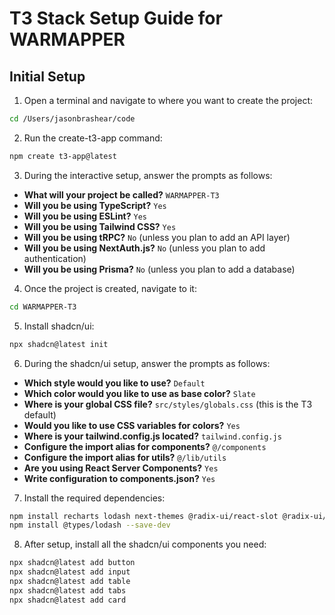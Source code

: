# T3 Stack Setup Guide for WARMAPPER

## Initial Setup

1. Open a terminal and navigate to where you want to create the project:

```bash
cd /Users/jasonbrashear/code
```

2. Run the create-t3-app command:

```bash
npm create t3-app@latest
```

3. During the interactive setup, answer the prompts as follows:

- **What will your project be called?** `WARMAPPER-T3`
- **Will you be using TypeScript?** `Yes`
- **Will you be using ESLint?** `Yes`
- **Will you be using Tailwind CSS?** `Yes`
- **Will you be using tRPC?** `No` (unless you plan to add an API layer)
- **Will you be using NextAuth.js?** `No` (unless you plan to add authentication)
- **Will you be using Prisma?** `No` (unless you plan to add a database)

4. Once the project is created, navigate to it:

```bash
cd WARMAPPER-T3
```

5. Install shadcn/ui:

```bash
npx shadcn@latest init
```

6. During the shadcn/ui setup, answer the prompts as follows:

- **Which style would you like to use?** `Default`
- **Which color would you like to use as base color?** `Slate`
- **Where is your global CSS file?** `src/styles/globals.css` (this is the T3 default)
- **Would you like to use CSS variables for colors?** `Yes`
- **Where is your tailwind.config.js located?** `tailwind.config.js`
- **Configure the import alias for components?** `@/components`
- **Configure the import alias for utils?** `@/lib/utils`
- **Are you using React Server Components?** `Yes`
- **Write configuration to components.json?** `Yes`

7. Install the required dependencies:

```bash
npm install recharts lodash next-themes @radix-ui/react-slot @radix-ui/react-tabs class-variance-authority clsx lucide-react tailwind-merge tailwindcss-animate
npm install @types/lodash --save-dev
```

8. After setup, install all the shadcn/ui components you need:

```bash
npx shadcn@latest add button
npx shadcn@latest add input
npx shadcn@latest add table
npx shadcn@latest add tabs
npx shadcn@latest add card
```